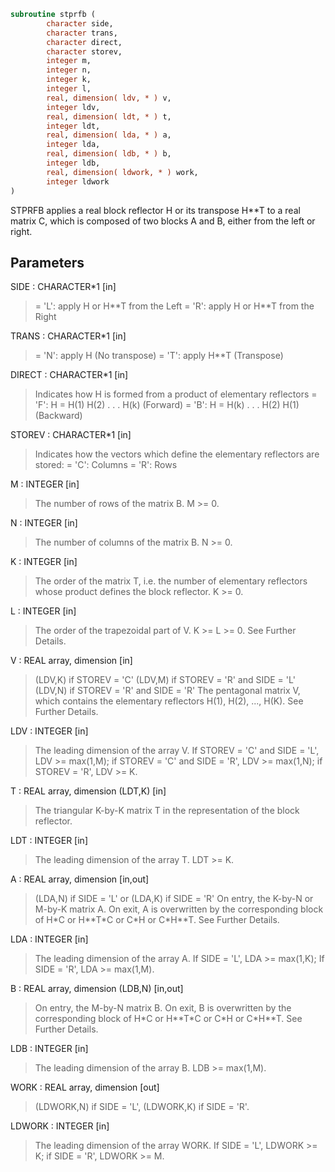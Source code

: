 ```fortran
subroutine stprfb (
        character side,
        character trans,
        character direct,
        character storev,
        integer m,
        integer n,
        integer k,
        integer l,
        real, dimension( ldv, * ) v,
        integer ldv,
        real, dimension( ldt, * ) t,
        integer ldt,
        real, dimension( lda, * ) a,
        integer lda,
        real, dimension( ldb, * ) b,
        integer ldb,
        real, dimension( ldwork, * ) work,
        integer ldwork
)
```

STPRFB applies a real  block reflector H or its
transpose H\*\*T to a real matrix C, which is composed of two
blocks A and B, either from the left or right.

## Parameters
SIDE : CHARACTER\*1 [in]
> = 'L': apply H or H\*\*T from the Left
> = 'R': apply H or H\*\*T from the Right

TRANS : CHARACTER\*1 [in]
> = 'N': apply H (No transpose)
> = 'T': apply H\*\*T (Transpose)

DIRECT : CHARACTER\*1 [in]
> Indicates how H is formed from a product of elementary
> reflectors
> = 'F': H = H(1) H(2) . . . H(k) (Forward)
> = 'B': H = H(k) . . . H(2) H(1) (Backward)

STOREV : CHARACTER\*1 [in]
> Indicates how the vectors which define the elementary
> reflectors are stored:
> = 'C': Columns
> = 'R': Rows

M : INTEGER [in]
> The number of rows of the matrix B.
> M >= 0.

N : INTEGER [in]
> The number of columns of the matrix B.
> N >= 0.

K : INTEGER [in]
> The order of the matrix T, i.e. the number of elementary
> reflectors whose product defines the block reflector.
> K >= 0.

L : INTEGER [in]
> The order of the trapezoidal part of V.
> K >= L >= 0.  See Further Details.

V : REAL array, dimension [in]
> (LDV,K) if STOREV = 'C'
> (LDV,M) if STOREV = 'R' and SIDE = 'L'
> (LDV,N) if STOREV = 'R' and SIDE = 'R'
> The pentagonal matrix V, which contains the elementary reflectors
> H(1), H(2), ..., H(K).  See Further Details.

LDV : INTEGER [in]
> The leading dimension of the array V.
> If STOREV = 'C' and SIDE = 'L', LDV >= max(1,M);
> if STOREV = 'C' and SIDE = 'R', LDV >= max(1,N);
> if STOREV = 'R', LDV >= K.

T : REAL array, dimension (LDT,K) [in]
> The triangular K-by-K matrix T in the representation of the
> block reflector.

LDT : INTEGER [in]
> The leading dimension of the array T.
> LDT >= K.

A : REAL array, dimension [in,out]
> (LDA,N) if SIDE = 'L' or (LDA,K) if SIDE = 'R'
> On entry, the K-by-N or M-by-K matrix A.
> On exit, A is overwritten by the corresponding block of
> H\*C or H\*\*T\*C or C\*H or C\*H\*\*T.  See Further Details.

LDA : INTEGER [in]
> The leading dimension of the array A.
> If SIDE = 'L', LDA >= max(1,K);
> If SIDE = 'R', LDA >= max(1,M).

B : REAL array, dimension (LDB,N) [in,out]
> On entry, the M-by-N matrix B.
> On exit, B is overwritten by the corresponding block of
> H\*C or H\*\*T\*C or C\*H or C\*H\*\*T.  See Further Details.

LDB : INTEGER [in]
> The leading dimension of the array B.
> LDB >= max(1,M).

WORK : REAL array, dimension [out]
> (LDWORK,N) if SIDE = 'L',
> (LDWORK,K) if SIDE = 'R'.

LDWORK : INTEGER [in]
> The leading dimension of the array WORK.
> If SIDE = 'L', LDWORK >= K;
> if SIDE = 'R', LDWORK >= M.
